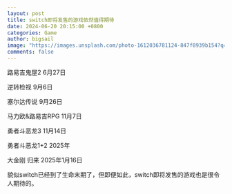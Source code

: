 ```yaml
---
layout: post
title: switch即将发售的游戏依然值得期待
date: 2024-06-20 20:15:00 +0800
categories: Game
author: bigsail
image: "https://images.unsplash.com/photo-1612036781124-847f8939b154?q=80&w=2070&auto=format&fit=crop&ixlib=rb-4.0.3&ixid=M3wxMjA3fDB8MHxwaG90by1wYWdlfHx8fGVufDB8fHx8fA%3D%3D"
comments: false
---
```

路易吉鬼屋2 6月27日

逆转检视 9月6日

塞尔达传说 9月26日

马力欧&路易吉RPG 11月7日

勇者斗恶龙3 11月14日

勇者斗恶龙1+2 2025年

大金刚 归来 2025年1月16日

貌似switch已经到了生命末期了，但即便如此，switch即将发售的游戏也是很令人期待的。